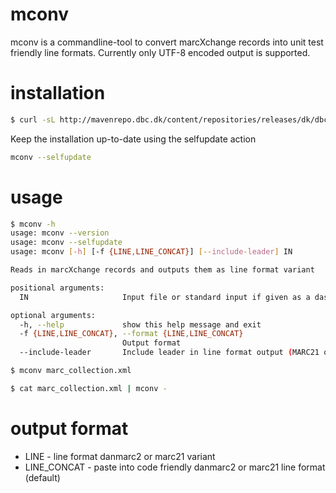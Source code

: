 # mconv
mconv is a commandline-tool to convert marcXchange records into unit test
friendly line formats. Currently only UTF-8 encoded output is supported.

# installation
 
```bash
$ curl -sL http://mavenrepo.dbc.dk/content/repositories/releases/dk/dbc/mconv/1.0.1/mconv-1.0.1.jar -o mconv.jar && unzip -op mconv.jar mconv | bash -s -- --install
```

Keep the installation up-to-date using the selfupdate action
```bash
mconv --selfupdate
```

# usage 
```bash
$ mconv -h
usage: mconv --version
usage: mconv --selfupdate
usage: mconv [-h] [-f {LINE,LINE_CONCAT}] [--include-leader] IN

Reads in marcXchange records and outputs them as line format variant

positional arguments:
  IN                     Input file or standard input if given as a dash (-)

optional arguments:
  -h, --help             show this help message and exit
  -f {LINE,LINE_CONCAT}, --format {LINE,LINE_CONCAT}
                         Output format
  --include-leader       Include leader in line format output (MARC21 only)
```

```bash
$ mconv marc_collection.xml
```

```bash
$ cat marc_collection.xml | mconv -
```

# output format

* LINE - line format danmarc2 or marc21 variant
* LINE_CONCAT - paste into code friendly danmarc2 or marc21 line format (default)